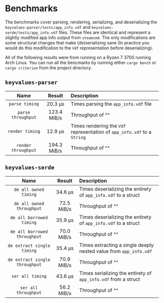 # Benchmarks

The benchmarks cover parsing, rendering, serializing, and deserializing the
`keyvalues-parser/tests/app_info.vdf` and `keyvalues-serde/tests/app_info.vdf`
files. These files are identical and represent a slightly modified app info
output from `steamcmd`. The only modifications are some structural changes that
make (de)serializing sane (In practice you would do this modification to the
`Vdf` representation before deserializing).

All of the following results were from running on a Ryzen 7 3700 running Arch
Linux. You can run all the bencmarks by running either `cargo bench` or
`cargo criterion` from the project directory.

## `keyvalues-parser`

| Name | Result | Description |
| :---: | :---: | :--- |
| `parse timing` | 20.3 μs | Times parsing the `app_info.vdf` file |
| `parse throughput` | 123.4 MiB/s | Throughput of ^^ |
| `render timing` | 12.9 μs | Times rendering the `Vdf` representation of `app_info.vdf` to a `String` |
| `render throughput` | 194.3 MiB/s | Throughput of ^^ |

## `keyvalues-serde`

| Name | Result | Description |
| :---: | :---: | :--- |
| `de all owned timing` | 34.6 μs | Times deserializing the entirety of `app_info.vdf` to a struct |
| `de all owned throughput` | 72.5 MiB/s | Throughput of ^^ |
| `de all borrowed timing` | 35.9 μs | Times deserializing the entirety of `app_info.vdf` to a struct |
| `de all borrowed throughput` | 70.0 MiB/s | Throughput of ^^ |
| `de extract single timing` | 35.4 μs | Times extracting a single deeply nested value from `app_info.vdf` |
| `de extract single throughput` | 70.9 MiB/s | Throughput of ^^ |
| `ser all timing` | 43.6 μs | Times serializing the entirety of `app_info.vdf` from a struct |
| `ser all throughput` | 56.2 MiB/s | Throughput of ^^ |
